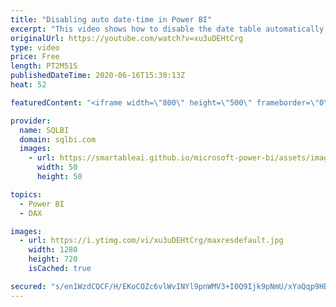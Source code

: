 ```yaml
---
title: "Disabling auto date-time in Power BI"
excerpt: "This video shows how to disable the date table automatically created by Power BI. Article and download: https://sql.bi/137706"
originalUrl: https://youtube.com/watch?v=xu3uDEHtCrg
type: video
price: Free
length: PT2M51S
publishedDateTime: 2020-06-16T15:30:13Z
heat: 52

featuredContent: "<iframe width=\"800\" height=\"500\" frameborder=\"0\" src=\"https://www.youtube.com/embed/xu3uDEHtCrg\" allow=\"accelerometer; autoplay; encrypted-media; gyroscope; picture-in-picture\" allowfullscreen></iframe>"

provider:
  name: SQLBI
  domain: sqlbi.com
  images:
    - url: https://smartableai.github.io/microsoft-power-bi/assets/images/organizations/sqlbi.com-50x50.jpg
      width: 50
      height: 50

topics:
  - Power BI
  - DAX

images:
  - url: https://i.ytimg.com/vi/xu3uDEHtCrg/maxresdefault.jpg
    width: 1280
    height: 720
    isCached: true

secured: "s/en1WzdCQCF/H/EKoCOZc6vlWvINYl9pnWMV3+I0Q9Ijk9pNmU/xYaQqp9HBvWeQJqqkUp5V5j/FWVHDrz82KhR2iyKgansxNzV93sAu+VoY2PYXCCz0Dj1Yg4pgMM8VDjqi7shCQItNfE68xHE8azcFX+xFtHvn25QISQryZQQAeUsbKhIzN7iUxtlXkBMQd0/i3u9yHUgisdkZhAxX4R7++H6BvxSQgpR65BzccSbQyHXrn1TwQR4b6kWCFknBmL2TKnq9M7IhH3VE3iTUqnnKKomkEJ8TNOefiCvOvPNM/HstFebavfPbBEOKULUhEM6flr/upfm3NcTp6Qi7WbVToc32p1NUt2k4IHZpwibhBeCZd9yC3f2FX4sFpArhbyt+JOEw+aOaIUsSzdxO/WbfsyoNAU/G8/wUZnQ83g=;Q3qmz1RcQVqloZW/kBSzLw=="
---
```


